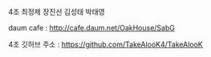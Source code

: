 4조 최정제 장진선 김성태 박태영


daum cafe : http://cafe.daum.net/OakHouse/SabG

4조 깃허브 주소 : https://github.com/TakeAlooK4/TakeAlooK
